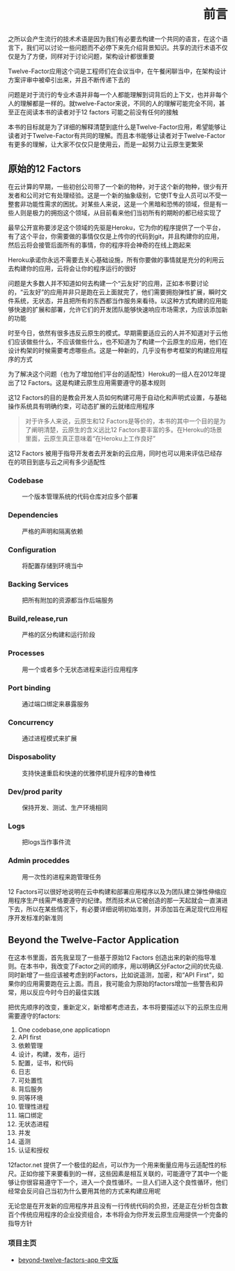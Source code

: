 # <p align="right">前言</p>

之所以会产生流行的技术术语是因为我们有必要去构建一个共同的语言，在这个语言下，我们可以讨论一些问题而不必停下来先介绍背景知识。共享的流行术语不仅仅是为了方便，同样对于讨论问题，架构设计都很重要

Twelve-Factor应用这个词是工程师们在会议当中，在午餐闲聊当中，在架构设计方案评审中被牵引出来，并且不断传递下去的

问题是对于流行的专业术语并非每一个人都能理解到词背后的上下文，也并非每个人的理解都是一样的。就twelve-Factor来说，不同的人的理解可能完全不同，甚至正在阅读本书的读者对于12 factors 可能之前没有任何的接触

本书的目标就是为了详细的解释清楚到底什么是Twelve-Factor应用，希望能够让读者对于Twelve-Factor有共同的理解。而且本书能够让读者对于Twelve-Factor有更多的理解，让大家不仅仅只是使用云，而是一起努力让云原生更繁荣

## 原始的12 Factors

在云计算的早期，一些初创公司带了一个新的物种，对于这个新的物种，很少有开发者和公司对它有处理经验。这是一个新的抽象级别，它使IT专业人员可以不受一整套非功能性需求的困扰。对某些人来说，这是一个黑暗和恐怖的领域，但是有一些人则是极力的拥抱这个领域，从目前看来他们当初所有的期盼的都已经实现了

最早公开宣称要涉足这个领域的先驱是Heroku，它为你的程序提供了一个平台，有了这个平台，你需要做的事情仅仅是上传你的代码到git，并且构建你的应用，然后云将会接管后面所有的事情，你的程序将会神奇的在线上跑起来


Heroku承诺你永远不需要去关心基础设施，所有你要做的事情就是充分的利用云去构建你的应用，云将会让你的程序运行的很好

问题是大多数人并不知道如何去构建一个“云友好”的应用，正如本书要讨论的，“云友好”的应用并非只是跑在云上面就完了，他们需要拥抱弹性扩展，瞬时文件系统，无状态，并且把所有的东西都当作服务来看待。以这种方式构建的应用能够快速的扩展和部署，允许它们的开发团队能够快速响应市场需求，为应该添加新的功能

时至今日，依然有很多违反云原生的模式。早期需要适应云的人并不知道对于云他们应该做些什么，不应该做些什么，也不知道为了构建一个云原生的应用，他们在设计构架的时候需要考虑哪些点。这是一种新的，几乎没有参考框架的构建应用程序的方式

为了解决这个问题（也为了增加他们平台的适配性）Heroku的一组人在2012年提出了12 Factors。这是构建云原生应用需要遵守的基本规则

这12 Factors的目的是教会开发人员如何构建可用于自动化和声明式设置，与基础操作系统具有明确约束，可动态扩展的云就绪应用程序

>对于许多人来说，云原生和12 Factors是等价的，本书的其中一个目的是为了阐明清楚，云原生的含义远比12 Factors要丰富的多。在Heroku的场景里面，云原生真正意味着“在Heroku上工作良好”

这12 Factors 被用于指导开发者去开发新的云应用，同时也可以用来评估已经存在的项目到底与云之间有多少适配性

### Codebase
&ensp;&ensp;&ensp;&ensp; 一个版本管理系统的代码仓库对应多个部署

### Dependencies
&ensp;&ensp;&ensp;&ensp; 严格的声明和隔离依赖

### Configuration
&ensp;&ensp;&ensp;&ensp; 将配置存储到环境当中

### Backing Services
&ensp;&ensp;&ensp;&ensp; 把所有附加的资源都当作后端服务

### Build,release,run
&ensp;&ensp;&ensp;&ensp; 严格的区分构建和运行阶段

### Processes
&ensp;&ensp;&ensp;&ensp; 用一个或者多个无状态进程来运行应用程序

### Port binding
&ensp;&ensp;&ensp;&ensp; 通过端口绑定来暴露服务

### Concurrency
&ensp;&ensp;&ensp;&ensp; 通过进程模式来扩展

### Disposabolity
&ensp;&ensp;&ensp;&ensp; 支持快速重启和快速的优雅停机提升程序的鲁棒性

### Dev/prod parity
&ensp;&ensp;&ensp;&ensp; 保持开发、测试、生产环境相同

### Logs
&ensp;&ensp;&ensp;&ensp; 把logs当作事件流

### Admin proceddes
&ensp;&ensp;&ensp;&ensp; 用一次性的进程来跑管理任务


12 Factors可以很好地说明在云中构建和部署应用程序以及为团队建立弹性伸缩应用程序生产线需严格要遵守的纪律。然而技术从它被创造的那一天起就会一直演进下去，所以在某些情况下，有必要详细说明初始准则，并添加旨在满足现代应用程序开发标准的新准则

## Beyond the Twelve-Factor Application

在这本书里面，首先我呈现了一些基于原始12 Factors 创造出来的新的指导准则。在本书中，我改变了Factor之间的顺序，用以明确区分Factor之间的优先级.同时新增了一些应该被考虑到的Factors，比如说遥测，加密，和“API First”，如果你的应用需要跑在云上面。而且，我可能会为原始的factors增加一些警告和异常，用以反应今时今日的最佳实践

把优先顺序的改变，重新定义，新增都考虑进去，本书将要描述以下的云原生应用需要遵守的factors:

1. One codebase,one applicatiopn
2. API first
3. 依赖管理
4. 设计，构建，发布，运行
5. 配置，证书，和代码
6. 日志
7. 可处置性
8. 背后服务
9. 同等环境
10. 管理性进程
11. 端口绑定
12. 无状态进程
13. 并发
14. 遥测
15. 认证和授权

12factor.net 提供了一个极佳的起点，可以作为一个用来衡量应用与云适配性的标尺。正如你接下来要看到的一样，这些因素是相互关联的，可能遵守了其中一个能够让你很容易遵守下一个，进入一个良性循环。一旦人们进入这个良性循环，他们经常会反问自己当初为什么要用其他的方式来构建应用呢

无论您是在开发新的应用程序并且没有一行传统代码的负担，还是正在分析包含数百个传统应用程序的企业投资组合，本书将会为你开发云原生应用提供一个完备的指导方针

### 项目主页
* [beyond-twelve-factors-app 中文版](../README.md)
